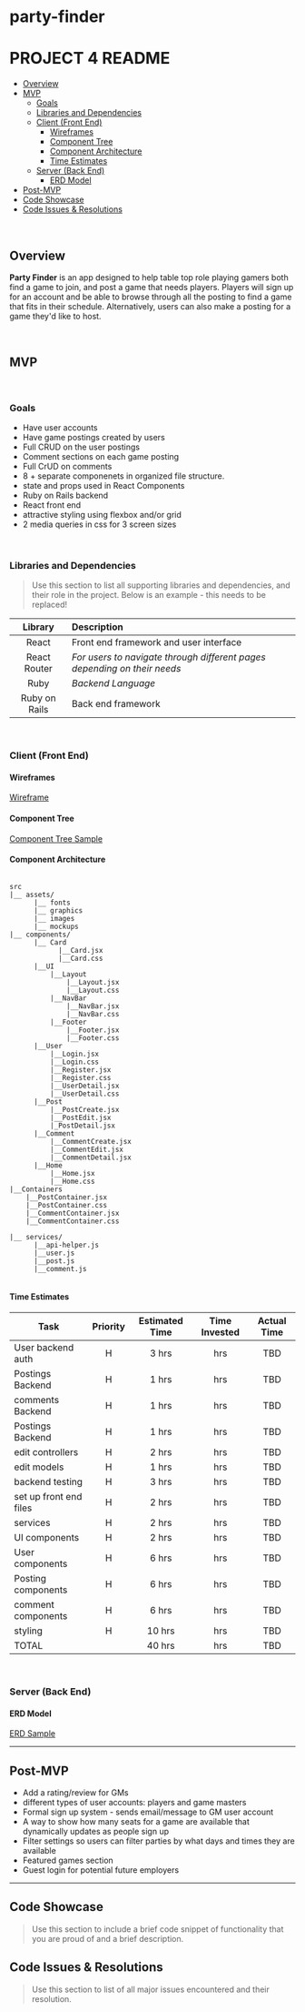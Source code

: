 # party-finder

# PROJECT 4 README <!-- omit in toc -->

- [Overview](#overview)
- [MVP](#mvp)
  - [Goals](#goals)
  - [Libraries and Dependencies](#libraries-and-dependencies)
  - [Client (Front End)](#client-front-end)
    - [Wireframes](#wireframes)
    - [Component Tree](#component-tree)
    - [Component Architecture](#component-architecture)
    - [Time Estimates](#time-estimates)
  - [Server (Back End)](#server-back-end)
    - [ERD Model](#erd-model)
- [Post-MVP](#post-mvp)
- [Code Showcase](#code-showcase)
- [Code Issues & Resolutions](#code-issues--resolutions)

<br>

## Overview

**Party Finder** is an app designed to help table top role playing gamers both find a game to join, and post a game that needs players. Players will sign up for an account and be able to browse through all the posting to find a game that fits in their schedule. Alternatively, users can also make a posting for a game they'd like to host.

<br>

## MVP

<br>

### Goals

- Have user accounts
- Have game postings created by users
- Full CRUD on the user postings
- Comment sections on each game posting
- Full CrUD on comments
- 8 + separate componenets in organized file structure.
- state and props used in React Components
- Ruby on Rails backend
- React front end
- attractive styling using flexbox and/or grid
- 2 media queries in css for 3 screen sizes

<br>

### Libraries and Dependencies

> Use this section to list all supporting libraries and dependencies, and their role in the project. Below is an example - this needs to be replaced!

|    Library    | Description                                                              |
| :-----------: | :----------------------------------------------------------------------- |
|     React     | Front end framework and user interface                                   |
| React Router  | _For users to navigate through different pages depending on their needs_ |
|     Ruby      | _Backend Language_                                                       |
| Ruby on Rails | Back end framework                                                       |

<br>

### Client (Front End)

#### Wireframes

[Wireframe](https://whimsical.com/partyfinderwireframe-ADUhddMNV8MbeHC3zoTs5N)

#### Component Tree

[Component Tree Sample](https://whimsical.com/QSZ7z2ZJchyioBMB2ifiFL)

#### Component Architecture

```structure

src
|__ assets/
      |__ fonts
      |__ graphics
      |__ images
      |__ mockups
|__ components/
      |__ Card
            |__Card.jsx
            |__Card.css
      |__UI
          |__Layout
              |__Layout.jsx
              |__Layout.css
          |__NavBar
              |__NavBar.jsx
              |__NavBar.css
          |__Footer
              |__Footer.jsx
              |__Footer.css
      |__User
          |__Login.jsx
          |__Login.css
          |__Register.jsx
          |__Register.css
          |__UserDetail.jsx
          |__UserDetail.css
      |__Post
          |__PostCreate.jsx
          |__PostEdit.jsx
          |_PostDetail.jsx
      |__Comment
          |__CommentCreate.jsx
          |__CommentEdit.jsx
          |__CommentDetail.jsx
      |__Home
          |__Home.jsx
          |__Home.css
|__Containers
    |__PostContainer.jsx
    |__PostContainer.css
    |__CommentContainer.jsx
    |__CommentContainer.css

|__ services/
      |__api-helper.js
      |__user.js
      |__post.js
      |__comment.js


```

#### Time Estimates

| Task                   | Priority | Estimated Time | Time Invested | Actual Time |
| ---------------------- | :------: | :------------: | :-----------: | :---------: |
| User backend auth      |    H     |     3 hrs      |      hrs      |     TBD     |
| Postings Backend       |    H     |     1 hrs      |      hrs      |     TBD     |
| comments Backend       |    H     |     1 hrs      |      hrs      |     TBD     |
| Postings Backend       |    H     |     1 hrs      |      hrs      |     TBD     |
| edit controllers       |    H     |     2 hrs      |      hrs      |     TBD     |
| edit models            |    H     |     1 hrs      |      hrs      |     TBD     |
| backend testing        |    H     |     3 hrs      |      hrs      |     TBD     |
| set up front end files |    H     |     2 hrs      |      hrs      |     TBD     |
| services               |    H     |     2 hrs      |      hrs      |     TBD     |
| UI components          |    H     |     2 hrs      |      hrs      |     TBD     |
| User components        |    H     |     6 hrs      |      hrs      |     TBD     |
| Posting components     |    H     |     6 hrs      |      hrs      |     TBD     |
| comment components     |    H     |     6 hrs      |      hrs      |     TBD     |
| styling                |    H     |     10 hrs     |      hrs      |     TBD     |
| TOTAL                  |          |     40 hrs     |      hrs      |     TBD     |

<br>

### Server (Back End)

#### ERD Model

[ERD Sample](https://drive.google.com/file/d/1OSDzk44m8d815enL7F-ZakG18HFLpBBy/view?usp=sharing)
<br>

---

## Post-MVP

- Add a rating/review for GMs
- different types of user accounts: players and game masters
- Formal sign up system - sends email/message to GM user account
- A way to show how many seats for a game are available that dynamically updates as people sign up
- Filter settings so users can filter parties by what days and times they are available
- Featured games section
- Guest login for potential future employers

---

## Code Showcase

> Use this section to include a brief code snippet of functionality that you are proud of and a brief description.

## Code Issues & Resolutions

> Use this section to list of all major issues encountered and their resolution.
